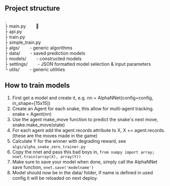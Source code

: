 ##    Project structure  
.  
├ main.py  &nbsp;&nbsp;&nbsp;&nbsp;&nbsp;&nbsp;     :snake:    
├ api.py  
├ train.py  
├ simple_train.py  
├ algs/ &nbsp;&nbsp;&nbsp;&nbsp;&nbsp;&nbsp; - generic algorithms  
├ data/ &nbsp;&nbsp;&nbsp;&nbsp;&nbsp;&nbsp; - saved prediction models    
├ models/ &nbsp;&nbsp;&nbsp;&nbsp;&nbsp;&nbsp; - constructed models    
├ settings/ &nbsp;&nbsp;&nbsp;&nbsp;&nbsp;&nbsp; - JSON formatted model selection & input parameters  
└ utils/ &nbsp;&nbsp;&nbsp;&nbsp;&nbsp;&nbsp; - generic utilities  

  
## How to train models  
1. First get a model and create it, e.g. nn = AlphaNNet(config=config, in_shape=[15x15])  
2. Create an Agent for each snake, this allow for multi-agent tracking. snake = Agent(nn)    
3. Use the agent make_move function to predict the snake's next move, snake.make_move(state)  
4. For each agent add the agent.records attribute to X, X += agent.records. (these are the moves made in the game)  
5. Calculate Y for the winner with degrading reward, see `algs/alpha_snake_zero_trainer.py`  
6. Copy the nnet and pass this bad boys in, `from numpy import array; nnet.train(array(X), array(Y))`  
7. Make sure to save your model when done, simply call the AlphaNNet save function, `nnet.save('modelname')`  
8. Model should now be in the data/ folder, if name is defined in used config it will be reloaded on next deploy.  
